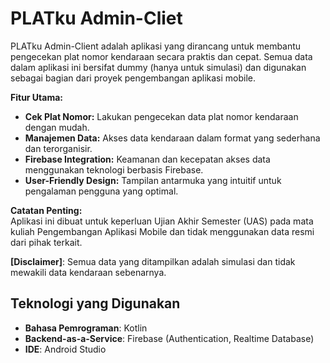 # PLATku Admin-Cliet
PLATku Admin-Client adalah aplikasi yang dirancang untuk membantu pengecekan plat nomor kendaraan secara praktis dan cepat. Semua data dalam aplikasi ini bersifat dummy (hanya untuk simulasi) dan digunakan sebagai bagian dari proyek pengembangan aplikasi mobile.  

**Fitur Utama:**  
- **Cek Plat Nomor:** Lakukan pengecekan data plat nomor kendaraan dengan mudah.  
- **Manajemen Data:** Akses data kendaraan dalam format yang sederhana dan terorganisir.  
- **Firebase Integration:** Keamanan dan kecepatan akses data menggunakan teknologi berbasis Firebase.  
- **User-Friendly Design:** Tampilan antarmuka yang intuitif untuk pengalaman pengguna yang optimal.  

**Catatan Penting:**  
Aplikasi ini dibuat untuk keperluan Ujian Akhir Semester (UAS) pada mata kuliah Pengembangan Aplikasi Mobile dan tidak menggunakan data resmi dari pihak terkait.  

**[Disclaimer]**: Semua data yang ditampilkan adalah simulasi dan tidak mewakili data kendaraan sebenarnya.  

## Teknologi yang Digunakan
- **Bahasa Pemrograman**: Kotlin
- **Backend-as-a-Service**: Firebase (Authentication, Realtime Database)
- **IDE**: Android Studio

